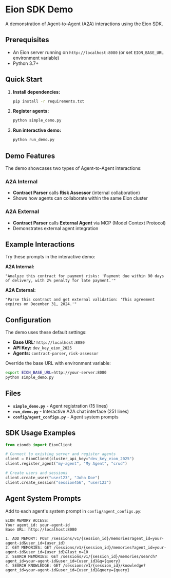# Eion SDK Demo

A demonstration of Agent-to-Agent (A2A) interactions using the Eion SDK.

## Prerequisites

- An Eion server running on `http://localhost:8080` (or set `EION_BASE_URL` environment variable)
- Python 3.7+

## Quick Start

1. **Install dependencies:**
   ```bash
   pip install -r requirements.txt
   ```

2. **Register agents:**
   ```bash
   python simple_demo.py
   ```

3. **Run interactive demo:**
   ```bash
   python run_demo.py
   ```

## Demo Features

The demo showcases two types of Agent-to-Agent interactions:

### A2A Internal
- **Contract Parser** calls **Risk Assessor** (internal collaboration)
- Shows how agents can collaborate within the same Eion cluster

### A2A External  
- **Contract Parser** calls **External Agent** via MCP (Model Context Protocol)
- Demonstrates external agent integration

## Example Interactions

Try these prompts in the interactive demo:

**A2A Internal:**
```
"Analyze this contract for payment risks: 'Payment due within 90 days of delivery, with 2% penalty for late payment.'"
```

**A2A External:**
```
"Parse this contract and get external validation: 'This agreement expires on December 31, 2024.'"
```

## Configuration

The demo uses these default settings:
- **Base URL:** `http://localhost:8080`
- **API Key:** `dev_key_eion_2025`
- **Agents:** `contract-parser`, `risk-assessor`

Override the base URL with environment variable:
```bash
export EION_BASE_URL=http://your-server:8080
python simple_demo.py
```

## Files

- **`simple_demo.py`** - Agent registration (15 lines)
- **`run_demo.py`** - Interactive A2A chat interface (251 lines) 
- **`config/agent_configs.py`** - Agent system prompts

## SDK Usage Examples

```python
from eiondb import EionClient

# Connect to existing server and register agents
client = EionClient(cluster_api_key="dev_key_eion_2025")
client.register_agent("my-agent", "My Agent", "crud")

# Create users and sessions
client.create_user("user123", "John Doe")
client.create_session("session456", "user123")
```

## Agent System Prompts

Add to each agent's system prompt in `config/agent_configs.py`:

```
EION MEMORY ACCESS:
Your agent_id: your-agent-id
Base URL: http://localhost:8080

1. ADD MEMORY: POST /sessions/v1/{session_id}/memories?agent_id=your-agent-id&user_id={user_id}
2. GET MEMORIES: GET /sessions/v1/{session_id}/memories?agent_id=your-agent-id&user_id={user_id}&last_n=10
3. SEARCH MEMORIES: GET /sessions/v1/{session_id}/memories/search?agent_id=your-agent-id&user_id={user_id}&q={query}
4. SEARCH KNOWLEDGE: GET /sessions/v1/{session_id}/knowledge?agent_id=your-agent-id&user_id={user_id}&query={query}
``` 
